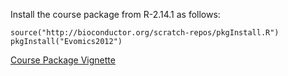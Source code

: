 
Install the course package from R-2.14.1 as follows:

    source("http://bioconductor.org/scratch-repos/pkgInstall.R")
    pkgInstall("Evomics2012")

[Course Package Vignette](Bioconductor-tutorial.pdf)
